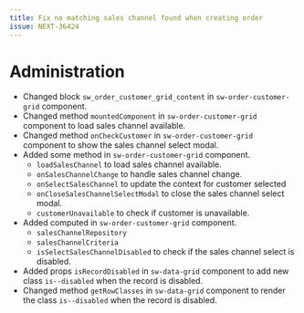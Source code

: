 ```yaml
---
title: Fix no matching sales channel found when creating order
issue: NEXT-36424
---
```

# Administration
* Changed block `sw_order_customer_grid_content` in `sw-order-customer-grid` component.
* Changed method `mountedComponent` in `sw-order-customer-grid` component to load sales channel available.
* Changed method `onCheckCustomer` in `sw-order-customer-grid` component to show the sales channel select modal.
* Added some method in `sw-order-customer-grid` component.
  * `loadSalesChannel` to load sales channel available.
  * `onSalesChannelChange` to handle sales channel change.
  * `onSelectSalesChannel` to update the context for customer selected
  * `onCloseSalesChannelSelectModal` to close the sales channel select modal.
  * `customerUnavailable` to check if customer is unavailable.
* Added computed in `sw-order-customer-grid` component.
  * `salesChannelRepository`
  * `salesChannelCriteria`
  * `isSelectSalesChannelDisabled` to check if the sales channel select is disabled.
* Added props `isRecordDisabled` in `sw-data-grid` component to add new class `is--disabled` when the record is disabled.
* Changed method `getRowClasses` in `sw-data-grid` component to render the class `is--disabled` when the record is disabled.
